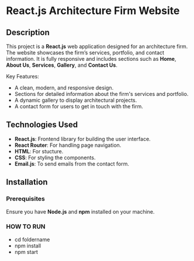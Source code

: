 # React.js Architecture Firm Website

## Description
This project is a **React.js** web application designed for an architecture firm. 
The website showcases the firm’s services, portfolio, and contact information. 
It is fully responsive and includes sections such as **Home**, **About Us**, **Services**, **Gallery**, and **Contact Us**. 

Key Features:
- A clean, modern, and responsive design.
- Sections for detailed information about the firm's services and portfolio.
- A dynamic gallery to display architectural projects.
- A contact form for users to get in touch with the firm.

## Technologies Used
- **React.js**: Frontend library for building the user interface.
- **React Router**: For handling page navigation.
- **HTML**: For stucture.
- **CSS**: For styling the components.
- **Email.js**: To send emails from the contact form.

## Installation

### Prerequisites
Ensure you have **Node.js** and **npm** installed on your machine.

### HOW TO RUN 
- cd foldername
- npm install
- npm start
